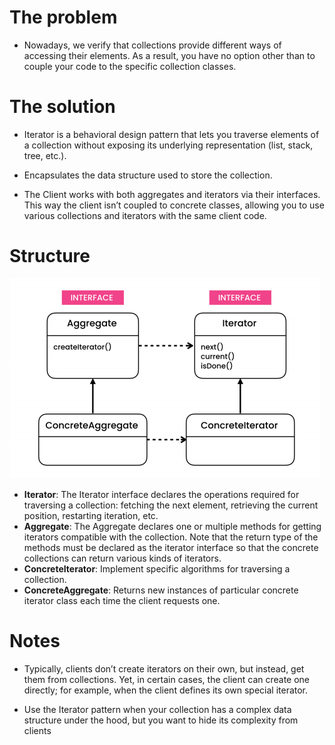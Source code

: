 # The problem

- Nowadays, we verify that collections provide different ways of accessing their elements. As a result, you have no option other than to couple your code to the specific collection classes.

# The solution

- Iterator is a behavioral design pattern that lets you traverse elements of a collection without exposing its underlying representation (list, stack, tree, etc.).

- Encapsulates the data structure used to store the collection.

- The Client works with both aggregates and iterators via their interfaces. This way the client isn’t coupled to concrete classes, allowing you to use various collections and iterators with the same client code.

# Structure

![](diagram.png)

- **Iterator**: The Iterator interface declares the operations required for traversing a collection: fetching the next element, retrieving the current position, restarting iteration, etc.
- **Aggregate**: The Aggregate declares one or multiple methods for getting iterators compatible with the collection. Note that the return type of the methods must be declared as the iterator interface so that the concrete collections can return various kinds of iterators.
- **ConcreteIterator**: Implement specific algorithms for traversing a collection. 
- **ConcreteAggregate**: Returns new instances of particular concrete iterator class each time the client requests one.


# Notes

- Typically, clients don’t create iterators on their own, but instead, get them from collections. Yet, in certain cases, the client can create one directly; for example, when the client defines its own special iterator.

- Use the Iterator pattern when your collection has a complex data structure under the hood, but you want to hide its complexity from clients